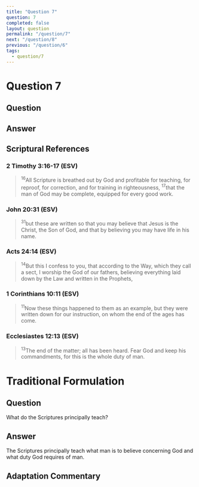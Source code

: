 ```yaml
---
title: "Question 7"
question: 7
completed: false
layout: question
permalink: "/question/7"
next: "/question/8"
previous: "/question/6"
tags:
  - question/7
---
```

# Question 7

## Question


## Answer


## Scriptural References
### 2 Timothy 3:16-17 (ESV)
> <sup>16</sup>All Scripture is breathed out by God and profitable for teaching, for reproof, for correction, and for training in righteousness,
> <sup>17</sup>that the man of God may be complete, equipped for every good work.

### John 20:31 (ESV)
> <sup>31</sup>but these are written so that you may believe that Jesus is the Christ, the Son of God, and that by believing you may have life in his name.

### Acts 24:14 (ESV)
> <sup>14</sup>But this I confess to you, that according to the Way, which they call a sect, I worship the God of our fathers, believing everything laid down by the Law and written in the Prophets,

### 1 Corinthians 10:11 (ESV)
> <sup>11</sup>Now these things happened to them as an example, but they were written down for our instruction, on whom the end of the ages has come.

### Ecclesiastes 12:13 (ESV)
> <sup>13</sup>The end of the matter; all has been heard. Fear God and keep his commandments, for this is the whole duty of man.

# Traditional Formulation
## Question
What do the Scriptures principally teach?

## Answer
The Scriptures principally teach what man is to believe concerning God and what duty God requires of man.

## Adaptation Commentary
